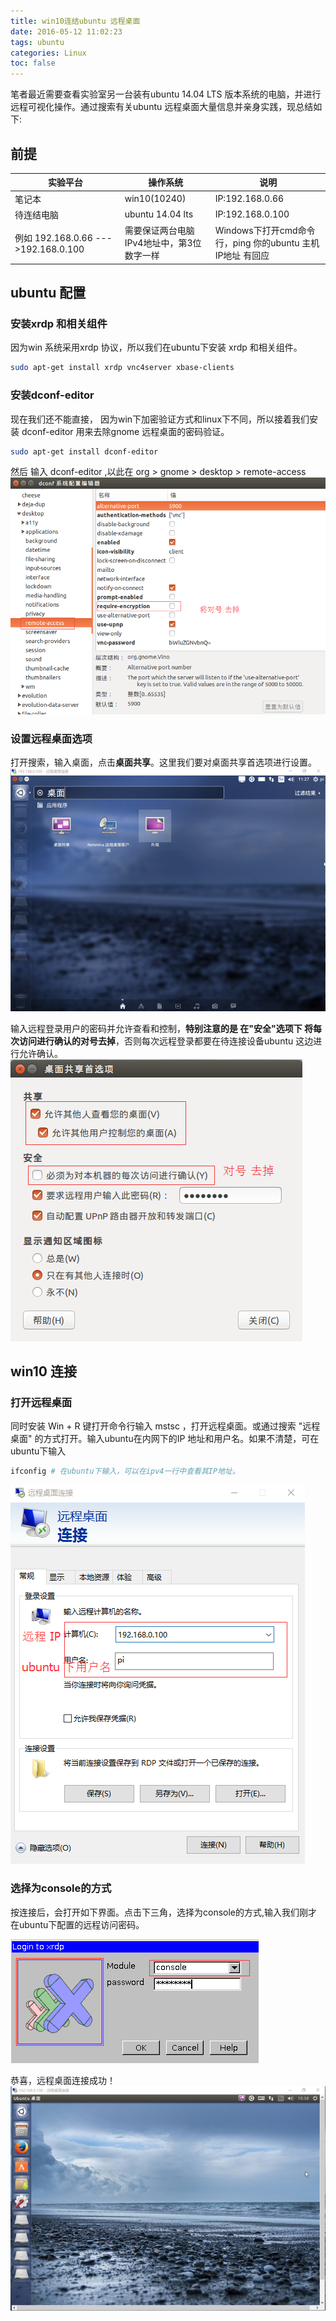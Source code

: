 ```yaml
---
title: win10连结ubuntu 远程桌面
date: 2016-05-12 11:02:23
tags: ubuntu
categories: Linux
toc: false
---
```


笔者最近需要查看实验室另一台装有ubuntu 14.04 LTS 版本系统的电脑，并进行远程可视化操作。通过搜索有关ubuntu 远程桌面大量信息并亲身实践，现总结如下:

<!--more-->
## 前提

|实验平台 | 操作系统 | 说明 |
|--- | --- | --- |
|笔记本 | win10(10240) |IP:192.168.0.66|
|待连结电脑 | ubuntu 14.04 lts |IP:192.168.0.100|
|例如 192.168.0.66 --->192.168.0.100|需要保证两台电脑IPv4地址中，第3位数字一样 | Windows下打开cmd命令行，ping 你的ubuntu 主机IP地址 有回应|

## ubuntu 配置
### 安装xrdp 和相关组件
因为win 系统采用xrdp 协议，所以我们在ubuntu下安装 xrdp 和相关组件。
```bash
sudo apt-get install xrdp vnc4server xbase-clients
```
### 安装dconf-editor
现在我们还不能直接， 因为win下加密验证方式和linux下不同，所以接着我们安装 dconf-editor 用来去除gnome 远程桌面的密码验证。
```bash
sudo apt-get install dconf-editor
```
然后 输入 dconf-editor ,以此在 org > gnome > desktop > remote-access
![](/images/coding/ubuntu/remote-access/ubuntu-dconf-editor.png)

### 设置远程桌面选项
打开搜索，输入桌面，点击**桌面共享**。这里我们要对桌面共享首选项进行设置。
![](/images/coding/ubuntu/remote-access/ubuntu-share-desktop.png)

输入远程登录用户的密码并允许查看和控制，**特别注意的是 在"安全"选项下 将每次访问进行确认的对号去掉**，否则每次远程登录都要在待连接设备ubuntu 这边进行允许确认。
![](/images/coding/ubuntu/remote-access/ubunt-share-desktop-config.png)

## win10 连接
### 打开远程桌面
同时安装 Win + R 键打开命令行输入 mstsc ，打开远程桌面。或通过搜索 "远程桌面" 的方式打开。输入ubuntu在内网下的IP 地址和用户名。如果不清楚，可在ubuntu下输入
```bash
ifconfig # 在ubuntu下输入，可以在ipv4一行中查看其IP地址。
```
![](/images/coding/ubuntu/remote-access/win-remote-desktop.png)
### 选择为console的方式
按连接后，会打开如下界面。点击下三角，选择为console的方式,输入我们刚才在ubuntu下配置的远程访问密码。

![](/images/coding/ubuntu/remote-access/win-mstsc-xrdp-console.png)

恭喜，远程桌面连接成功！
![](/images/coding/ubuntu/remote-access/ubuntu-remote-desktop.png)

